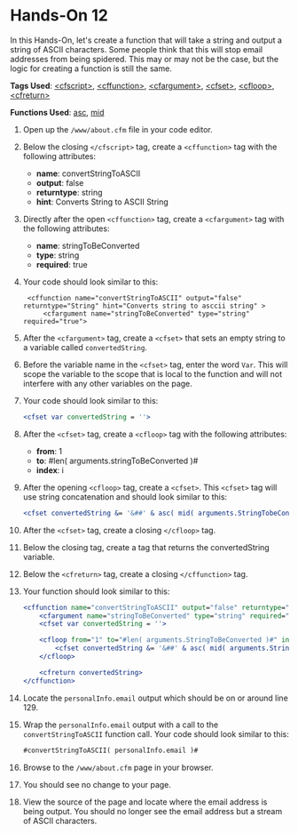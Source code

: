 # Hands-On 12

In this Hands-On, let's create a function that will take a string and output a string of ASCII characters. Some people think that this will stop email addresses from being spidered. This may or may not be the case, but the logic for creating a function is still the same.

**Tags Used**: [\<cfscript>](https://helpx.adobe.com/coldfusion/cfml-reference/coldfusion-tags/tags-r-s/cfscript.html), [\<cffunction>](https://helpx.adobe.com/coldfusion/cfml-reference/coldfusion-tags/tags-f/cffunction.html), [\<cfargument>](https://helpx.adobe.com/coldfusion/cfml-reference/coldfusion-tags/tags-a-b/cfargument.html), [\<cfset>](https://helpx.adobe.com/coldfusion/cfml-reference/coldfusion-tags/tags-r-s/cfset.html), [\<cfloop>](https://helpx.adobe.com/coldfusion/cfml-reference/coldfusion-tags/tags-j-l/cfloop.html), [\<cfreturn>](https://helpx.adobe.com/coldfusion/cfml-reference/coldfusion-tags/tags-r-s/cfreturn.html)

**Functions Used**: [asc](https://helpx.adobe.com/coldfusion/cfml-reference/coldfusion-functions/functions-a-b/asc.html), [mid](https://helpx.adobe.com/coldfusion/cfml-reference/coldfusion-functions/functions-m-r/mid.html)

1. Open up the `/www/about.cfm` file in your code editor.
1. Below the closing `</cfscript>` tag, create a `<cffunction>` tag with the following attributes:
    * **name**: convertStringToASCII
    * **output**: false
    * **returntype**: string
    * **hint**: Converts String to ASCII String
1. Directly after the open `<cffunction>` tag, create a `<cfargument>` tag with the following attributes:
    * **name**: stringToBeConverted
    * **type**: string
    * **required**: true
1. Your code should look similar to this:

        <cffunction name="convertStringToASCII" output="false" returntype="String" hint="Converts string to asccii string" >
            <cfargument name="stringToBeConverted" type="string" required="true">

1. After the `<cfargument>` tag, create a `<cfset>` that sets an empty string to a variable called `convertedString`.
1. Before the variable name in the `<cfset>` tag, enter the word `Var`. This will scope the variable to the scope that is local to the function and will not interfere with any other variables on the page.
1. Your code should look similar to this:

    ```cfml
    <cfset var convertedString = ''>
    ```

1. After the `<cfset>` tag, create a `<cfloop>` tag with the following attributes:
    * **from**: 1
    * **to**: #len( arguments.stringToBeConverted )#
    * **index**: i
1. After the opening `<cfloop>` tag, create a `<cfset>`. This `<cfset>` tag will use string concatenation and should look similar to this:

    ```cfml
    <cfset convertedString &= '&##' & asc( mid( arguments.StringTobeConverted, i, 1 ) ) & ';'>
    ```

1. After the `<cfset>` tag, create a closing `</cfloop>` tag.
1. Below the closing </cfloop> tag, create a <cfreturn> tag that returns the convertedString variable.
1. Below the `<cfreturn>` tag, create a closing `</cffunction>` tag.
1. Your function should look similar to this:

    ```cfml
    <cffunction name="convertStringToASCII" output="false" returntype="String" hint="Converts string to asccii string" >
        <cfargument name="stringToBeConverted" type="string" required="true">
        <cfset var convertedString = ''>

        <cfloop from="1" to="#len( arguments.StringToBeConverted )#" index="i">
            <cfset convertedString &= '&##' & asc( mid( arguments.StringTobeConverted, i, 1) ) & ';'>
        </cfloop>

        <cfreturn convertedString>
    </cffunction>
    ```

1. Locate the `personalInfo.email` output which should be on or around line 129.
1. Wrap the `personalInfo.email` output with a call to the `convertStringToASCII` function call. Your code should look similar to this:

    ```cfml
    #convertStringToASCII( personalInfo.email )#
    ```

1. Browse to the `/www/about.cfm` page in your browser.
1. You should see no change to your page.
1. View the source of the page and locate where the email address is being output. You should no longer see the email address but a stream of ASCII characters.
